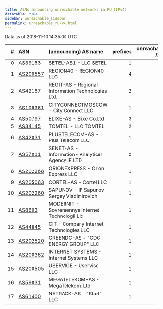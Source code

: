 ```yaml
---
title: ASNs announcing unreachable networks in RU (IPv4)
datatable: true
sidebar: unreachable_sidebar
permalink: unreachable_ru-v4.html
---
```


Data as of 2018-11-10 14:35:00 UTC


<div class="datatable-begin"></div>

|   # | ASN                                      | (announcing) AS name                              |   prefixes |   unreachable /24s |
|----:|:-----------------------------------------|:--------------------------------------------------|-----------:|-------------------:|
|   0 | [AS39153](unreachable_AS39153-v4.html)   | SETEL-AS1 - LLC SETEL                             |          1 |                 16 |
|   1 | [AS200557](unreachable_AS200557-v4.html) | REGION40 - REGION40 LLC                           |          4 |                  6 |
|   2 | [AS42187](unreachable_AS42187-v4.html)   | REGIT-AS - Regional Information Technologies Ltd. |          2 |                  5 |
|   3 | [AS199361](unreachable_AS199361-v4.html) | CITYCONNECTMOSCOW - City Connect LLC              |          1 |                  4 |
|   4 | [AS50797](unreachable_AS50797-v4.html)   | ELIXE-AS - Elixe Co.Ltd                           |          3 |                  4 |
|   5 | [AS34145](unreachable_AS34145-v4.html)   | TOMTEL - LLC TOMTEL                               |          2 |                  2 |
|   6 | [AS42031](unreachable_AS42031-v4.html)   | PLUSTELECOM-AS - Plus Telecom LLC                 |          1 |                  2 |
|   7 | [AS57011](unreachable_AS57011-v4.html)   | SENET-AS - Information- Analytical Agency IF LTD  |          2 |                  2 |
|   8 | [AS202268](unreachable_AS202268-v4.html) | ORIONEXPRESS - Orion Express LLC                  |          1 |                  1 |
|   9 | [AS205063](unreachable_AS205063-v4.html) | CORTEL-AS - Cortel LLC                            |          1 |                  1 |
|  10 | [AS202260](unreachable_AS202260-v4.html) | SAPUNOV - IP Sapunov Sergey Vladimirovich         |          1 |                  1 |
|  11 | [AS8603](unreachable_AS8603-v4.html)     | MODERNIT - Sovremennye Internet Technologii Llc   |          1 |                  1 |
|  12 | [AS44845](unreachable_AS44845-v4.html)   | CIT - Company Internet Technologies LLC           |          1 |                  1 |
|  13 | [AS202520](unreachable_AS202520-v4.html) | GREENDC-AS - "GDC ENERGY GROUP" LLC               |          1 |                  1 |
|  14 | [AS200362](unreachable_AS200362-v4.html) | INTERNET SYSTEMS - Internet Systems LLC           |          1 |                  1 |
|  15 | [AS200505](unreachable_AS200505-v4.html) | USERVICE - Uservise LLC                           |          1 |                  1 |
|  16 | [AS59831](unreachable_AS59831-v4.html)   | MEGATELEKOM-AS - MegaTelekom. Ltd                 |          1 |                  1 |
|  17 | [AS61400](unreachable_AS61400-v4.html)   | NETRACK-AS - "Start" LLC                          |          1 |                  1 |

<div class="datatable-end"></div>